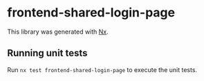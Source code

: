 # frontend-shared-login-page

This library was generated with [Nx](https://nx.dev).

## Running unit tests

Run `nx test frontend-shared-login-page` to execute the unit tests.
